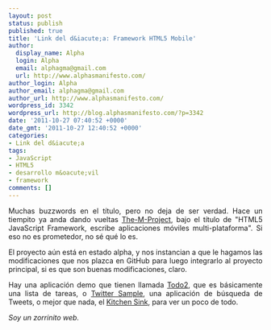 ```yaml
---
layout: post
status: publish
published: true
title: 'Link del d&iacute;a: Framework HTML5 Mobile'
author:
  display_name: Alpha
  login: Alpha
  email: alphagma@gmail.com
  url: http://www.alphasmanifesto.com/
author_login: Alpha
author_email: alphagma@gmail.com
author_url: http://www.alphasmanifesto.com/
wordpress_id: 3342
wordpress_url: http://blog.alphasmanifesto.com/?p=3342
date: '2011-10-27 07:40:52 +0000'
date_gmt: '2011-10-27 12:40:52 +0000'
categories:
- Link del d&iacute;a
tags:
- JavaScript
- HTML5
- desarrollo m&oacute;vil
- framework
comments: []
---
```

<p style="text-align: justify;">Muchas buzzwords en el t&iacute;tulo, pero no deja de ser verdad. Hace un tiempito ya anda dando vueltas <a href="http://the-m-project.net/">The-M-Project</a>, bajo el t&iacute;tulo de "HTML5 JavaScript Framework, escribe aplicaciones m&oacute;viles multi-plataforma". Si eso no es prometedor, no s&eacute; qu&eacute; lo es.</p>
<p style="text-align: justify;">El proyecto a&uacute;n est&aacute; en estado alpha, y nos instancian a que le hagamos las modificaciones que nos plazca en GitHub para luego integrarlo al proyecto principal, si es que son buenas modificaciones, claro.</p>
<p style="text-align: justify;">Hay una aplicaci&oacute;n demo que tienen llamada <a href="http://the-m-project.net/apps/todos2/index.html">Todo2</a>, que es b&aacute;sicamente una lista de tareas, o <a href="http://the-m-project.net/apps/twitter/index.html">Twitter Sample</a>, una aplicaci&oacute;n de b&uacute;squeda de Tweets, o mejor que nada, el <a href="http://the-m-project.net/apps/kitchensink/index.html">Kitchen Sink</a>, para ver un poco de todo.</p>
<p style="text-align: justify;"><em>Soy un zorrinito web.</em></p>
